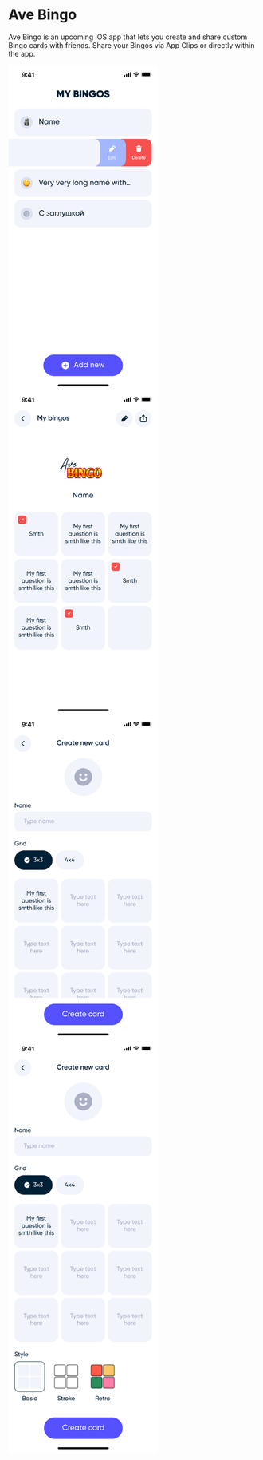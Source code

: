 # Ave Bingo

Ave Bingo is an upcoming iOS app that lets you create and share custom Bingo cards with friends. Share your Bingos via App Clips or directly within the app.

<p float="left">
  <img src="Images/history.png" align="top" width="300" />
  <img src="Images/play.png" align="top" width="300" />
  <img src="Images/edit.png" align="top" width="300" />
  <img src="Images/edit_full.png" align="top" width="300" />
</p>
